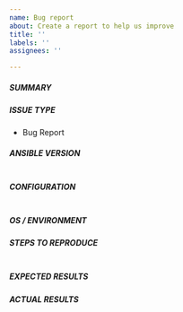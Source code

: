 ```yaml
---
name: Bug report
about: Create a report to help us improve
title: ''
labels: ''
assignees: ''

---
```


<!--- Verify first that your issue is not already reported on GitHub -->
<!--- Also test if the latest release and devel branch are affected too -->
<!--- Complete *all* sections as described, this form is processed automatically -->

##### SUMMARY
<!--- Explain the problem briefly below -->

##### ISSUE TYPE
- Bug Report

##### ANSIBLE VERSION
<!--- Paste verbatim output from "ansible --version" between quotes -->
```paste below

```

##### CONFIGURATION
<!--- Paste molecule.yml configuration --->

```paste below

```

##### OS / ENVIRONMENT
<!--- Provide all relevant information below, e.g. target OS versions, network device firmware, etc. -->


##### STEPS TO REPRODUCE
<!--- Describe exactly how to reproduce the problem, using a minimal test-case -->

<!--- Paste example playbooks or commands between quotes below -->
```yaml

```

<!--- HINT: You can paste gist.github.com links for larger files -->

##### EXPECTED RESULTS
<!--- Describe what you expected to happen when running the steps above -->


##### ACTUAL RESULTS

<!--- Paste verbatim command output between quotes -->
```paste below

```
